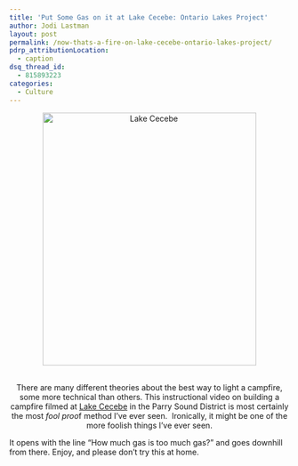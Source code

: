 ```yaml
---
title: 'Put Some Gas on it at Lake Cecebe: Ontario Lakes Project'
author: Jodi Lastman
layout: post
permalink: /now-thats-a-fire-on-lake-cecebe-ontario-lakes-project/
pdrp_attributionLocation:
  - caption
dsq_thread_id:
  - 815893223
categories:
  - Culture
---
```

<p style="text-align: center;">
  <img class="aligncenter size-full wp-image-9749" title="Lake Cecebe" src="http://hypenotic.com/wordpress/wp-content/uploads/2012/08/Lake_Cecebe_v3.png" alt="Lake Cecebe" width="384" height="455" />
</p>

<p style="text-align: center;">
  <a href="http://hypenotic.com/ontario-lakes-project/9726/now-thats-a-fire-on-lake-cecebe-ontario-lakes-project/attachment/lake_cecebe_v2b" rel="attachment wp-att-9748"><br /> </a>There are many different theories about the best way to light a campfire, some more technical than others. This instructional video on building a campfire filmed at <a href="http://en.wikipedia.org/wiki/Lake_Cecebe">Lake Cecebe</a> in the Parry Sound District is most certainly the most <em>fool proo</em>f method I&#8217;ve ever seen.  Ironically, it might be one of the more foolish things I&#8217;ve ever seen.
</p>

It opens with the line &#8220;How much gas is too much gas?&#8221; and goes downhill from there. Enjoy, and please don&#8217;t try this at home.